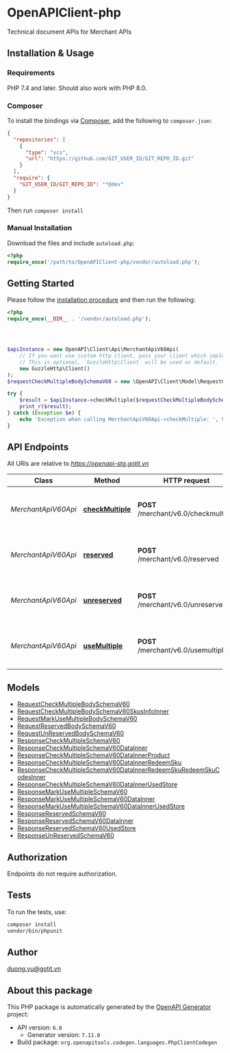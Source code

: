 # OpenAPIClient-php

Technical document APIs for Merchant APIs


## Installation & Usage

### Requirements

PHP 7.4 and later.
Should also work with PHP 8.0.

### Composer

To install the bindings via [Composer](https://getcomposer.org/), add the following to `composer.json`:

```json
{
  "repositories": [
    {
      "type": "vcs",
      "url": "https://github.com/GIT_USER_ID/GIT_REPO_ID.git"
    }
  ],
  "require": {
    "GIT_USER_ID/GIT_REPO_ID": "*@dev"
  }
}
```

Then run `composer install`

### Manual Installation

Download the files and include `autoload.php`:

```php
<?php
require_once('/path/to/OpenAPIClient-php/vendor/autoload.php');
```

## Getting Started

Please follow the [installation procedure](#installation--usage) and then run the following:

```php
<?php
require_once(__DIR__ . '/vendor/autoload.php');




$apiInstance = new OpenAPI\Client\Api\MerchantApiV60Api(
    // If you want use custom http client, pass your client which implements `GuzzleHttp\ClientInterface`.
    // This is optional, `GuzzleHttp\Client` will be used as default.
    new GuzzleHttp\Client()
);
$requestCheckMultipleBodySchemaV60 = new \OpenAPI\Client\Model\RequestCheckMultipleBodySchemaV60(); // \OpenAPI\Client\Model\RequestCheckMultipleBodySchemaV60

try {
    $result = $apiInstance->checkMultiple($requestCheckMultipleBodySchemaV60);
    print_r($result);
} catch (Exception $e) {
    echo 'Exception when calling MerchantApiV60Api->checkMultiple: ', $e->getMessage(), PHP_EOL;
}

```

## API Endpoints

All URIs are relative to *https://openapi-stg.gotit.vn*

Class | Method | HTTP request | Description
------------ | ------------- | ------------- | -------------
*MerchantApiV60Api* | [**checkMultiple**](docs/Api/MerchantApiV60Api.md#checkmultiple) | **POST** /merchant/v6.0/checkmultiple | Check multiple vouchers are valid or not
*MerchantApiV60Api* | [**reserved**](docs/Api/MerchantApiV60Api.md#reserved) | **POST** /merchant/v6.0/reserved | Reserved multiple vouchers for a fixed bill number.
*MerchantApiV60Api* | [**unreserved**](docs/Api/MerchantApiV60Api.md#unreserved) | **POST** /merchant/v6.0/unreserved | Reserved multiple vouchers for a fixed bill number.
*MerchantApiV60Api* | [**useMultiple**](docs/Api/MerchantApiV60Api.md#usemultiple) | **POST** /merchant/v6.0/usemultiple | Reserved multiple vouchers for a fixed bill number.

## Models

- [RequestCheckMultipleBodySchemaV60](docs/Model/RequestCheckMultipleBodySchemaV60.md)
- [RequestCheckMultipleBodySchemaV60SkusInfoInner](docs/Model/RequestCheckMultipleBodySchemaV60SkusInfoInner.md)
- [RequestMarkUseMultipleBodySchemaV60](docs/Model/RequestMarkUseMultipleBodySchemaV60.md)
- [RequestReservedBodySchemaV60](docs/Model/RequestReservedBodySchemaV60.md)
- [RequestUnReservedBodySchemaV60](docs/Model/RequestUnReservedBodySchemaV60.md)
- [ResponseCheckMultipleSchemaV60](docs/Model/ResponseCheckMultipleSchemaV60.md)
- [ResponseCheckMultipleSchemaV60DataInner](docs/Model/ResponseCheckMultipleSchemaV60DataInner.md)
- [ResponseCheckMultipleSchemaV60DataInnerProduct](docs/Model/ResponseCheckMultipleSchemaV60DataInnerProduct.md)
- [ResponseCheckMultipleSchemaV60DataInnerRedeemSku](docs/Model/ResponseCheckMultipleSchemaV60DataInnerRedeemSku.md)
- [ResponseCheckMultipleSchemaV60DataInnerRedeemSkuRedeemSkuCodesInner](docs/Model/ResponseCheckMultipleSchemaV60DataInnerRedeemSkuRedeemSkuCodesInner.md)
- [ResponseCheckMultipleSchemaV60DataInnerUsedStore](docs/Model/ResponseCheckMultipleSchemaV60DataInnerUsedStore.md)
- [ResponseMarkUseMultipleSchemaV60](docs/Model/ResponseMarkUseMultipleSchemaV60.md)
- [ResponseMarkUseMultipleSchemaV60DataInner](docs/Model/ResponseMarkUseMultipleSchemaV60DataInner.md)
- [ResponseMarkUseMultipleSchemaV60DataInnerUsedStore](docs/Model/ResponseMarkUseMultipleSchemaV60DataInnerUsedStore.md)
- [ResponseReservedSchemaV60](docs/Model/ResponseReservedSchemaV60.md)
- [ResponseReservedSchemaV60DataInner](docs/Model/ResponseReservedSchemaV60DataInner.md)
- [ResponseReservedSchemaV60UsedStore](docs/Model/ResponseReservedSchemaV60UsedStore.md)
- [ResponseUnReservedSchemaV60](docs/Model/ResponseUnReservedSchemaV60.md)

## Authorization
Endpoints do not require authorization.

## Tests

To run the tests, use:

```bash
composer install
vendor/bin/phpunit
```

## Author

duong.vu@gotit.vn

## About this package

This PHP package is automatically generated by the [OpenAPI Generator](https://openapi-generator.tech) project:

- API version: `6.0`
    - Generator version: `7.11.0`
- Build package: `org.openapitools.codegen.languages.PhpClientCodegen`
